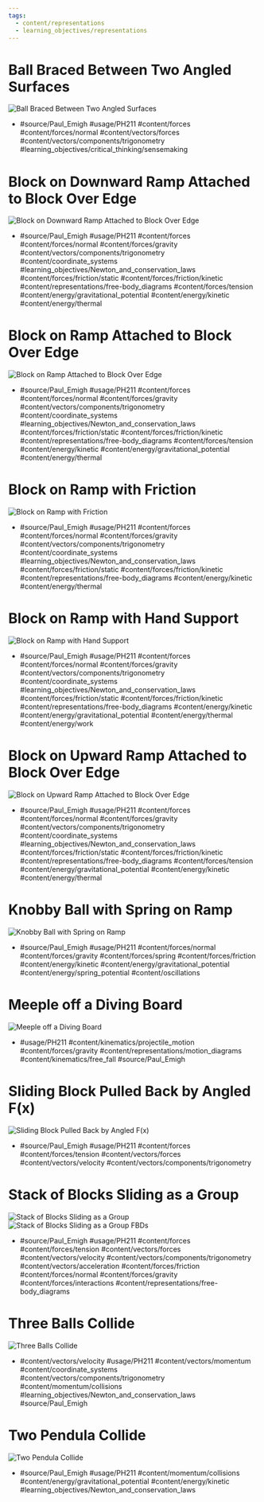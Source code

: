 ```yaml
---
tags:
  - content/representations
  - learning_objectives/representations
---
```

# Ball Braced Between Two Angled Surfaces
![Ball Braced Between Two Angled Surfaces](./Ball_Braced_Between_Two_Angled_Surfaces.svg)
* #source/Paul_Emigh #usage/PH211 #content/forces #content/forces/normal #content/vectors/forces #content/vectors/components/trigonometry #learning_objectives/critical_thinking/sensemaking 
# Block on Downward Ramp Attached to Block Over Edge
![Block on Downward Ramp Attached to Block Over Edge](./Block_on_Downward_Ramp_Attached_to_Block_Over_Edge.svg)
* #source/Paul_Emigh #usage/PH211 #content/forces #content/forces/normal #content/forces/gravity #content/vectors/components/trigonometry #content/coordinate_systems #learning_objectives/Newton_and_conservation_laws #content/forces/friction/static #content/forces/friction/kinetic #content/representations/free-body_diagrams #content/forces/tension #content/energy/gravitational_potential #content/energy/kinetic #content/energy/thermal
# Block on Ramp Attached to Block Over Edge
![Block on Ramp Attached to Block Over Edge](./Block_on_Ramp_Attached_to_Block_Over_Edge.svg)
* #source/Paul_Emigh #usage/PH211 #content/forces #content/forces/normal #content/forces/gravity #content/vectors/components/trigonometry #content/coordinate_systems #learning_objectives/Newton_and_conservation_laws #content/forces/friction/static #content/forces/friction/kinetic #content/representations/free-body_diagrams #content/forces/tension #content/energy/kinetic #content/energy/gravitational_potential #content/energy/thermal
# Block on Ramp with Friction
![Block on Ramp with Friction](./Block_on_Ramp_with_Friction.svg)
* #source/Paul_Emigh #usage/PH211 #content/forces #content/forces/normal #content/forces/gravity #content/vectors/components/trigonometry #content/coordinate_systems #learning_objectives/Newton_and_conservation_laws #content/forces/friction/static #content/forces/friction/kinetic #content/representations/free-body_diagrams #content/energy/kinetic #content/energy/thermal 
# Block on Ramp with Hand Support
![Block on Ramp with Hand Support](./Block_on_Ramp_with_Hand_Support.svg)
* #source/Paul_Emigh #usage/PH211 #content/forces #content/forces/normal #content/forces/gravity #content/vectors/components/trigonometry #content/coordinate_systems #learning_objectives/Newton_and_conservation_laws #content/forces/friction/static #content/forces/friction/kinetic #content/representations/free-body_diagrams #content/energy/kinetic #content/energy/gravitational_potential #content/energy/thermal #content/energy/work
# Block on Upward Ramp Attached to Block Over Edge
![Block on Upward Ramp Attached to Block Over Edge](./Block_on_Upward_Ramp_Attached_to_Block_Over_Edge.svg)
* #source/Paul_Emigh #usage/PH211 #content/forces #content/forces/normal #content/forces/gravity #content/vectors/components/trigonometry #content/coordinate_systems #learning_objectives/Newton_and_conservation_laws #content/forces/friction/static #content/forces/friction/kinetic #content/representations/free-body_diagrams #content/forces/tension #content/energy/gravitational_potential #content/energy/kinetic #content/energy/thermal
# Knobby Ball with Spring on Ramp
![Knobby Ball with Spring on Ramp](./Knobby_Ball_with_Spring_on_Ramp.svg)
* #source/Paul_Emigh #usage/PH211 #content/forces/normal #content/forces/gravity #content/forces/spring #content/forces/friction #content/energy/kinetic #content/energy/gravitational_potential #content/energy/spring_potential #content/oscillations
# Meeple off a Diving Board
![Meeple off a Diving Board](./Meeple_off_a_Diving_Board.svg)
* #usage/PH211 #content/kinematics/projectile_motion #content/forces/gravity #content/representations/motion_diagrams #content/kinematics/free_fall #source/Paul_Emigh
# Sliding Block Pulled Back by Angled F(x)
![Sliding Block Pulled Back by Angled F(x)](./Sliding_Block_Pulled_Back_by_Angled_F(x).svg)
* #source/Paul_Emigh #usage/PH211 #content/forces #content/forces/tension #content/vectors/forces #content/vectors/velocity #content/vectors/components/trigonometry 
# Stack of Blocks Sliding as a Group
![Stack of Blocks Sliding as a Group](./Stack_of_Blocks_Sliding_as_Group.svg)
![Stack of Blocks Sliding as a Group FBDs](./Stack_of_Blocks_Sliding_as_Group_FBDs.svg)
* #source/Paul_Emigh #usage/PH211 #content/forces #content/forces/tension #content/vectors/forces #content/vectors/velocity #content/vectors/components/trigonometry #content/vectors/acceleration #content/forces/friction #content/forces/normal #content/forces/gravity #content/forces/interactions #content/representations/free-body_diagrams
# Three Balls Collide
![Three Balls Collide](./Three_Balls_Collide.svg)
* #content/vectors/velocity #usage/PH211 #content/vectors/momentum #content/coordinate_systems #content/vectors/components/trigonometry #content/momentum/collisions #learning_objectives/Newton_and_conservation_laws #source/Paul_Emigh
# Two Pendula Collide
![Two Pendula Collide](./Two_Pendula_Collide.svg)
* #source/Paul_Emigh #usage/PH211 #content/momentum/collisions #content/energy/gravitational_potential #content/energy/kinetic #learning_objectives/Newton_and_conservation_laws 